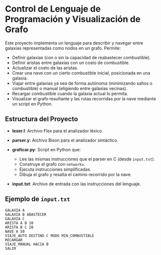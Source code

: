 # Control de Lenguaje de Programación y Visualización de Grafo

Este proyecto implementa un lenguaje para describir y navegar entre galaxias representadas como nodos en un grafo. Permite:

- Definir galaxias (con o sin la capacidad de reabastecer combustible).
- Definir aristas entre galaxias con un costo de combustible.
- Actualizar el costo de las aristas.
- Crear una nave con un cierto combustible inicial, posicionada en una galaxia.
- Viajar entre galaxias ya sea de forma autónoma (minimizando saltos o combustible) o manual (eligiendo entre galaxias vecinas).
- Recargar combustible cuando la galaxia actual lo permita.
- Visualizar el grafo resultante y las rutas recorridas por la nave mediante un script en Python.

## Estructura del Proyecto

- **lexer.l**: Archivo Flex para el analizador léxico.
- **parser.y**: Archivo Bison para el analizador sintáctico.
- **graficar.py**: Script en Python que:
  - Lee las mismas instrucciones que el parser en C (desde `input.txt`).
  - Construye el grafo con `networkx`.
  - Ejecuta instrucciones simplificadas.
  - Dibuja el grafo y resalta el camino recorrido por la nave.
  
- **input.txt**: Archivo de entrada con las instrucciones del lenguaje.

## Ejemplo de `input.txt`

```text
GALAXIA A
GALAXIA B ABASTECER
GALAXIA C
ARISTA A B 10
ARISTA B C 20
NAVE A 50
VIAJE_AUTO DESTINO C MODO MIN_COMBUSTIBLE
RECARGAR
VIAJE_MANUAL HACIA B
SALIR
